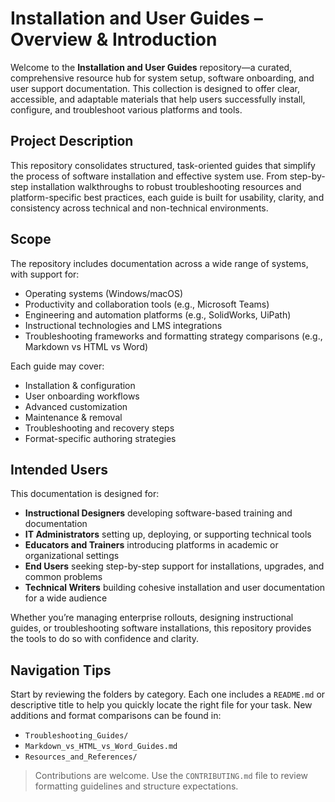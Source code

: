 # Installation and User Guides – Overview & Introduction

Welcome to the **Installation and User Guides** repository—a curated, comprehensive resource hub for system setup, software onboarding, and user support documentation. This collection is designed to offer clear, accessible, and adaptable materials that help users successfully install, configure, and troubleshoot various platforms and tools.

## Project Description

This repository consolidates structured, task-oriented guides that simplify the process of software installation and effective system use. From step-by-step installation walkthroughs to robust troubleshooting resources and platform-specific best practices, each guide is built for usability, clarity, and consistency across technical and non-technical environments.

## Scope

The repository includes documentation across a wide range of systems, with support for:

- Operating systems (Windows/macOS)
- Productivity and collaboration tools (e.g., Microsoft Teams)
- Engineering and automation platforms (e.g., SolidWorks, UiPath)
- Instructional technologies and LMS integrations
- Troubleshooting frameworks and formatting strategy comparisons (e.g., Markdown vs HTML vs Word)

Each guide may cover:
- Installation & configuration
- User onboarding workflows
- Advanced customization
- Maintenance & removal
- Troubleshooting and recovery steps
- Format-specific authoring strategies

## Intended Users

This documentation is designed for:

- **Instructional Designers** developing software-based training and documentation  
- **IT Administrators** setting up, deploying, or supporting technical tools  
- **Educators and Trainers** introducing platforms in academic or organizational settings  
- **End Users** seeking step-by-step support for installations, upgrades, and common problems  
- **Technical Writers** building cohesive installation and user documentation for a wide audience

Whether you’re managing enterprise rollouts, designing instructional guides, or troubleshooting software installations, this repository provides the tools to do so with confidence and clarity.

## Navigation Tips

Start by reviewing the folders by category. Each one includes a `README.md` or descriptive title to help you quickly locate the right file for your task. New additions and format comparisons can be found in:

- `Troubleshooting_Guides/`
- `Markdown_vs_HTML_vs_Word_Guides.md`
- `Resources_and_References/`

> Contributions are welcome. Use the `CONTRIBUTING.md` file to review formatting guidelines and structure expectations.
